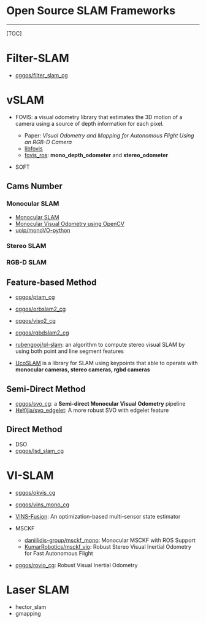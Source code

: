 # Open Source SLAM Frameworks

-----

[TOC]

# Filter-SLAM

* [cggos/filter_slam_cg](https://github.com/cggos/filter_slam_cg)

# vSLAM

* FOVIS: a visual odometry library that estimates the 3D motion of a camera using a source of depth information for each pixel.
  - Paper: *Visual Odometry and Mapping for Autonomous Flight Using an RGB-D Camera*
  - [libfovis](https://fovis.github.io/)
  - [fovis_ros](http://wiki.ros.org/fovis_ros): **mono_depth_odometer** and **stereo_odometer**

* SOFT

## Cams Number

### Monocular SLAM

* [Monocular SLAM](https://www.doc.ic.ac.uk/~ab9515/index.html)
* [Monocular Visual Odometry using OpenCV](http://avisingh599.github.io/vision/monocular-vo/)
* [uoip/monoVO-python](https://github.com/uoip/monoVO-python)

### Stereo SLAM

### RGB-D SLAM

## Feature-based Method

* [cggos/ptam_cg](https://github.com/cggos/ptam_cg)

* [cggos/orbslam2_cg](https://github.com/cggos/orbslam2_cg)

* [cggos/viso2_cg](https://github.com/cggos/viso2_cg)

* [cggos/rgbdslam2_cg](https://github.com/cggos/rgbdslam2_cg)

* [rubengooj/pl-slam](https://github.com/rubengooj/pl-slam): an algorithm to compute stereo visual SLAM by using both point and line segment features

* [UcoSLAM](http://www.uco.es/investiga/grupos/ava/node/62) is a library for SLAM using keypoints that able to operate with **monocular cameras, stereo cameras, rgbd cameras**

## Semi-Direct Method

* [cggos/svo_cg](https://github.com/cggos/svo_cg): a **Semi-direct Monocular Visual Odometry** pipeline
* [HeYijia/svo_edgelet](https://github.com/HeYijia/svo_edgelet): A more robust SVO with edgelet feature

## Direct Method

* DSO
* [cggos/lsd_slam_cg](https://github.com/cggos/lsd_slam_cg)

# VI-SLAM

* [cggos/okvis_cg](https://github.com/cggos/okvis_cg)

* [cggos/vins_mono_cg](https://github.com/cggos/vins_mono_cg)

* [VINS-Fusion](https://github.com/HKUST-Aerial-Robotics/VINS-Fusion): An optimization-based multi-sensor state estimator

* MSCKF
  - [daniilidis-group/msckf_mono](https://github.com/daniilidis-group/msckf_mono): Monocular MSCKF with ROS Support
  - [KumarRobotics/msckf_vio](https://github.com/KumarRobotics/msckf_vio): Robust Stereo Visual Inertial Odometry for Fast Autonomous Flight

* [cggos/rovio_cg](https://github.com/cggos/rovio_cg): Robust Visual Inertial Odometry

# Laser SLAM

* hector_slam
* gmapping
